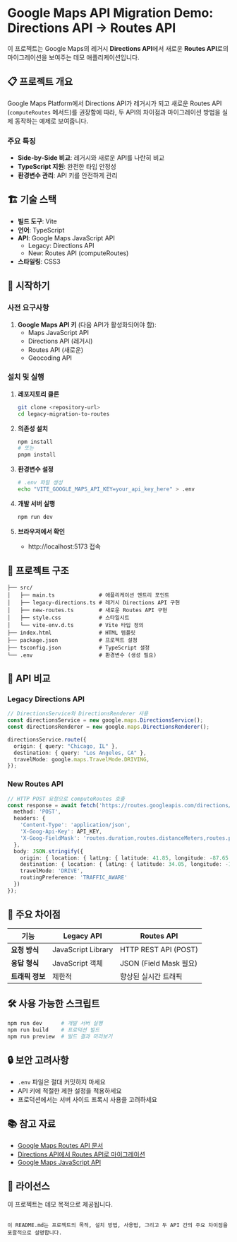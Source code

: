 # Google Maps API Migration Demo: Directions API → Routes API

이 프로젝트는 Google Maps의 레거시 **Directions API**에서 새로운 **Routes API**로의 마이그레이션을 보여주는 데모 애플리케이션입니다.

## 📋 프로젝트 개요

Google Maps Platform에서 Directions API가 레거시가 되고 새로운 Routes API (`computeRoutes` 메서드)를 권장함에 따라, 두 API의 차이점과 마이그레이션 방법을 실제 동작하는 예제로 보여줍니다.

### 주요 특징

- **Side-by-Side 비교**: 레거시와 새로운 API를 나란히 비교
- **TypeScript 지원**: 완전한 타입 안정성
- **환경변수 관리**: API 키를 안전하게 관리

## 🏗️ 기술 스택

- **빌드 도구**: Vite
- **언어**: TypeScript
- **API**: Google Maps JavaScript API
  - Legacy: Directions API
  - New: Routes API (computeRoutes)
- **스타일링**: CSS3

## 🚀 시작하기

### 사전 요구사항

1. **Google Maps API 키** (다음 API가 활성화되어야 함):
   - Maps JavaScript API
   - Directions API (레거시)
   - Routes API (새로운)
   - Geocoding API

### 설치 및 실행

1. **레포지토리 클론**
   ```bash
   git clone <repository-url>
   cd legacy-migration-to-routes
   ```

2. **의존성 설치**
   ```bash
   npm install
   # 또는
   pnpm install
   ```

3. **환경변수 설정**
   ```bash
   # .env 파일 생성
   echo "VITE_GOOGLE_MAPS_API_KEY=your_api_key_here" > .env
   ```

4. **개발 서버 실행**
   ```bash
   npm run dev
   ```

5. **브라우저에서 확인**
   - http://localhost:5173 접속

## 📁 프로젝트 구조

```
├── src/
│   ├── main.ts              # 애플리케이션 엔트리 포인트
│   ├── legacy-directions.ts # 레거시 Directions API 구현
│   ├── new-routes.ts        # 새로운 Routes API 구현
│   ├── style.css            # 스타일시트
│   └── vite-env.d.ts        # Vite 타입 정의
├── index.html               # HTML 템플릿
├── package.json             # 프로젝트 설정
├── tsconfig.json            # TypeScript 설정
└── .env                     # 환경변수 (생성 필요)
```

## 🔄 API 비교

### Legacy Directions API
```typescript
// DirectionsService와 DirectionsRenderer 사용
const directionsService = new google.maps.DirectionsService();
const directionsRenderer = new google.maps.DirectionsRenderer();

directionsService.route({
  origin: { query: "Chicago, IL" },
  destination: { query: "Los Angeles, CA" },
  travelMode: google.maps.TravelMode.DRIVING,
});
```

### New Routes API
```typescript
// HTTP POST 요청으로 computeRoutes 호출
const response = await fetch('https://routes.googleapis.com/directions/v2:computeRoutes', {
  method: 'POST',
  headers: {
    'Content-Type': 'application/json',
    'X-Goog-Api-Key': API_KEY,
    'X-Goog-FieldMask': 'routes.duration,routes.distanceMeters,routes.polyline.encodedPolyline'
  },
  body: JSON.stringify({
    origin: { location: { latLng: { latitude: 41.85, longitude: -87.65 } } },
    destination: { location: { latLng: { latitude: 34.05, longitude: -118.24 } } },
    travelMode: 'DRIVE',
    routingPreference: 'TRAFFIC_AWARE'
  })
});
```

## 🚧 주요 차이점

| 기능 | Legacy API | Routes API |
|------|------------|------------|
| **요청 방식** | JavaScript Library | HTTP REST API (POST) |
| **응답 형식** | JavaScript 객체 | JSON (Field Mask 필요) |
| **트래픽 정보** | 제한적 | 향상된 실시간 트래픽 |

## 🛠️ 사용 가능한 스크립트

```bash
npm run dev      # 개발 서버 실행
npm run build    # 프로덕션 빌드
npm run preview  # 빌드 결과 미리보기
```

## 🔒 보안 고려사항

- `.env` 파일은 절대 커밋하지 마세요
- API 키에 적절한 제한 설정을 적용하세요
- 프로덕션에서는 서버 사이드 프록시 사용을 고려하세요

## 📚 참고 자료

- [Google Maps Routes API 문서](https://developers.google.com/maps/documentation/routes/compute_route_directions)
- [Directions API에서 Routes API로 마이그레이션](https://developers.google.com/maps/documentation/routes/migrate-routes)
- [Google Maps JavaScript API](https://developers.google.com/maps/documentation/javascript)

## 📄 라이선스

이 프로젝트는 데모 목적으로 제공됩니다.
```

이 README.md는 프로젝트의 목적, 설치 방법, 사용법, 그리고 두 API 간의 주요 차이점을 포괄적으로 설명합니다.
